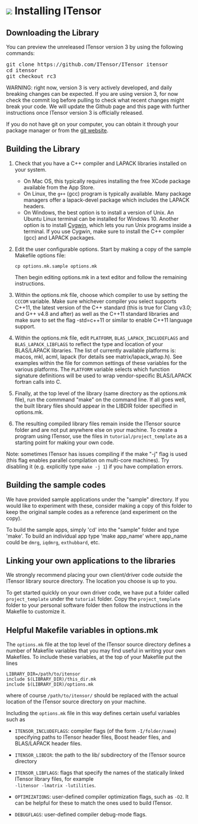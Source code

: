 # <img src="docs/VERSION/install/icon.png" class="largeicon"> Installing ITensor

## Downloading the Library

You can preview the unreleased ITensor version 3 by using the following commands:
<div class="commandline"><pre>
git clone https://github.com/ITensor/ITensor itensor
cd itensor
git checkout rc3
</pre></div>

WARNING: right now, version 3 is very actively developed, and daily breaking changes can be expected.
If you are using version 3, for now check the commit log before pulling to check what recent changes 
might break your code.
We will update the Github page and this page with further instructions once ITensor version 3 is officially
released.

If you do not have git on your computer, you can obtain it through your package manager or from the
<a href="http://git-scm.com/" target="blank_">git website</a>.

## Building the Library

1. Check that you have a C++ compiler and LAPACK libraries installed on your system.
   * On Mac OS, this typically requires installing the free XCode package available 
   from the App Store. 
   * On Linux, the `g++` (gcc) program is typically available. Many package managers
     offer a lapack-devel package which includes the LAPACK headers.
   * On Windows, the best option is to install a version of Unix. An Ubuntu Linux 
     terminal can be installed for Windows 10. Another option is to install 
     <a href="https://www.cygwin.com" target="blank_">Cygwin</a>,
     which lets you run Unix programs inside a terminal. If you use Cygwin, make sure to install
     the C++ compiler (gcc) and LAPACK packages.

2. Edit the user configurable options. Start by making a copy 
   of the sample Makefile options file: 

   `cp options.mk.sample options.mk`

   Then begin editing options.mk in a text editor
   and follow the remaining instructions.

3. Within the options.mk file, choose which compiler to use by setting the `CCCOM` 
   variable. Make sure whichever compiler you select supports C++11, the latest version of the
   C++ standard (this is true for Clang v3.0; and G++ v4.8 and after) as well as the C++11 
   standard libraries and make sure to set the flag -std=c++11 or similar to enable C++11
   language support.
   
5. Within the options.mk file, edit `PLATFORM`, `BLAS_LAPACK_INCLUDEFLAGS` and `BLAS_LAPACK_LIBFLAGS` to reflect the
   type and location of your BLAS/LAPACK libraries. The list of currently
   available platforms is: macos, mkl, acml, lapack
   (for details see matrix/lapack_wrap.h). 
   See examples within the file for common settings of these variables for the various platforms.
   The `PLATFORM` variable 
   selects which function signature definitions will be used to wrap 
   vendor-specific BLAS/LAPACK fortran calls into C.

6. Finally, at the top level of the library (same directory as the options.mk file),
   run the commmand "make" on the command line.
   If all goes well, the built library files should appear in the LIBDIR
   folder specified in options.mk.

7. The resulting compiled library files remain inside the ITensor source
   folder and are not put anywhere else on your machine. To create a 
   program using ITensor, use the files in `tutorial/project_template` as a 
   starting point for making your own code.

Note: sometimes ITensor has issues compiling if the make "-j" flag is used 
(this flag enables parallel compilation on multi-core machines). Try 
disabling it (e.g. explicitly type `make -j 1`) if you have compilation 
errors.


## Building the sample codes

We have provided sample applications under the "sample" directory. If you 
would like to experiment with these, consider making a copy of this folder 
to keep the original sample codes as a reference (and experiment on the copy).

To build the sample apps, simply 'cd' into the "sample" folder and type 'make'.
To build an individual app type 'make app_name' where app_name could be
`dmrg`, `iqdmrg`, `exthubbard`, etc.


## Linking your own applications to the libraries

We strongly recommend placing your own client/driver code *outside* the 
ITensor library source directory. The location you choose is up to you. 

To get started quickly on your own driver code, we have put a folder
called `project_template` under the `tutorial` folder. Copy the `project_template`
folder to your personal software folder then follow the instructions in the
Makefile to customize it.


## Helpful Makefile variables in options.mk

The `options.mk` file at the top level of the ITensor source directory 
defines a number of Makefile variables that you may find useful in writing 
your own Makefiles. To include these variables, at the top of your Makefile 
put the lines

    LIBRARY_DIR=/path/to/itensor
    include $(LIBRARY_DIR)/this_dir.mk
    include $(LIBRARY_DIR)/options.mk

where of course `/path/to/itensor/` should be replaced with the actual 
location of the ITensor source directory on your machine. 

Including the `options.mk` file in this way defines certain useful 
variables such as 

* `ITENSOR_INCLUDEFLAGS`: compiler flags (of the form `-I/folder/name`) specifying paths to
  ITensor header files, Boost header files, and BLAS/LAPACK header files.

* `ITENSOR_LIBDIR`: the path to the lib/ subdirectory of the ITensor source directory

* `ITENSOR_LIBFLAGS`: flags that specify the names of the statically linked ITensor 
  library files, for example <br/> `-litensor -lmatrix -lutilities`.

* `OPTIMIZATIONS`: user-defined compiler optimization flags, such as `-O2`. It can be helpful for these to 
  match the ones used to build ITensor.

* `DEBUGFLAGS`: user-defined compiler debug-mode flags.
